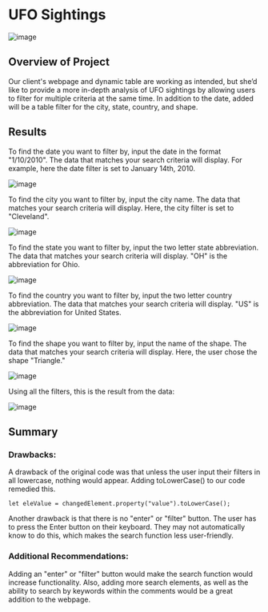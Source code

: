 # UFO Sightings

![image](https://user-images.githubusercontent.com/67409852/144519241-f411f9a0-7a6e-4045-afc0-c07d68856ad0.png)
## Overview of Project

Our client's webpage and dynamic table are working as intended, but she’d like to provide a more in-depth analysis of UFO sightings by allowing users to filter for multiple criteria at the same time. In addition to the date, added will be a table filter for the city, state, country, and shape.

## Results

To find the date you want to filter by, input the date in the format "1/10/2010". The data that matches your search criteria will display. For example, here the date filter is set to January 14th, 2010.

![image](https://user-images.githubusercontent.com/67409852/144556850-d214c6b6-12aa-4415-b71a-8eb523d341c4.png)

To find the city you want to filter by, input the city name. The data that matches your search criteria will display. Here, the city filter is set to "Cleveland".

![image](https://user-images.githubusercontent.com/67409852/144558689-9d9e9924-6aec-4199-9917-f310346bac76.png)

To find the state you want to filter by, input the two letter state abbreviation. The data that matches your search criteria will display. "OH" is the abbreviation for Ohio.

![image](https://user-images.githubusercontent.com/67409852/144558540-86b1d8b5-b93e-4878-bf45-54310ca51636.png)

To find the country you want to filter by, input the two letter country abbreviation. The data that matches your search criteria will display. "US" is the abbreviation for United States.

![image](https://user-images.githubusercontent.com/67409852/144558872-cb65e5fa-8a02-4cd9-a62c-20146dd12fe6.png)

To find the shape you want to filter by, input the name of the shape. The data that matches your search criteria will display. Here, the user chose the shape "Triangle."

![image](https://user-images.githubusercontent.com/67409852/144559056-a9d76abf-5d48-4c4d-b2a7-723597f1c181.png)

Using all the filters, this is the result from the data:

![image](https://user-images.githubusercontent.com/67409852/144559292-cc8fccbe-67bb-4517-82b8-75001d0e3516.png)

## Summary

### Drawbacks:

A drawback of the original code was that unless the user input their filters in all lowercase, nothing would appear. Adding toLowerCase() to our code remedied this.

```
let eleValue = changedElement.property("value").toLowerCase();
```

Another drawback is that there is no "enter" or "filter" button. The user has to press the Enter button on their keyboard. They may not automatically know to do this, which makes the search function less user-friendly. 

### Additional Recommendations:

Adding an "enter" or "filter" button would make the search function would increase functionality. Also, adding more search elements, as well as the ability to search by keywords within the comments would be a great addition to the webpage.
